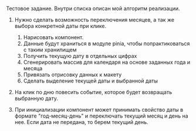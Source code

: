 Тестовое задание. Внутри списка описан мой алгоритм реализации.

1. Нужно сделать возможность переключения месяцев, а так же выбора конкретной даты при клике.
   1. Нарисовать компонент.
   2. Данные будут храниться в модуле pinia, чтобы попрактиковаться с таким хранилищем
   3. Получить текущую дату в отдельных цифрах
   4. Сгенерировать массив для календаря на основе заданных года и месяца
   5. Привязать отрисовку данных к макету
   6. Сделать выделение текущей даты и выбранной даты

2. На клик по дню повесить событие, которое будет возвращать выбранную дату.
3. При инициализации компонент может принимать свойство даты в формате "год-месяц-день" и переключать текущий месяц и день на нее. Если дата не передана, то берем текущий день.

